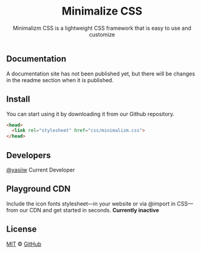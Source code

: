 <h1 align="center">Minimalize CSS</h1>

<p align="center">Minimalizm CSS is a lightweight CSS framework that is easy to use and customize</p>

<p align="center">
  <a aria-label="license" href="https://github.com/primer/css/blob/main/LICENSE">
    <img src="https://img.shields.io/github/license/primer/css.svg" alt="">
  </a>
</p>

## Documentation

A documentation site has not been published yet, but there will be changes in the readme section when it is published.
## Install
You can start using it by downloading it from our Github repository.

```html
<head>
  <link rel="stylesheet" href="css/minimalizm.css">
</head>
```



## Developers
[@yasiiw](https://www.github.com/yasiiw) Current Developer

## Playground CDN
Include the icon fonts stylesheet—in your website <head> or via @import in CSS—from our CDN and get started in seconds. <b>Currently inactive</b>

## License

[MIT](./LICENSE) &copy; [GitHub](https://github.com/)


[install-npm]: https://docs.npmjs.com/getting-started/installing-node
[npm]: https://www.npmjs.com/
[primer]: https://primer.style/
[sass]: http://sass-lang.com/
